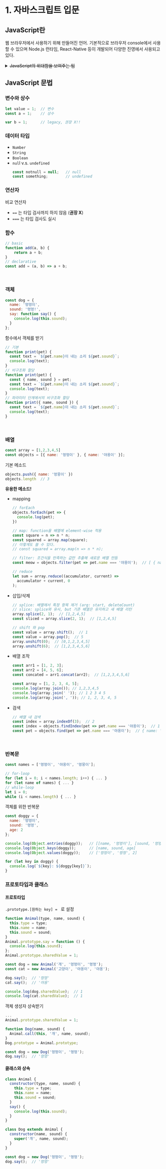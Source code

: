 # 1. 자바스크립트 입문

## JavaScript란
웹 브라우저에서 사용하기 위해 만들어진 언어.
기본적으로 브라우저 console에서 사용할 수 있으며 Node.js 런타임, React-Native 등이 개발되어 다양한 진영에서 사용되고 있다.

<details>
<summary><s>JavaScript의 위대함을 보여주는 밈</s></summary>
![meme1](./assets/js_types_sucks_1.png)
![meme2](./assets/js_types_sucks_2.png)
![meme3](./assets/js_types_sucks_3.png)
![meme4](./assets/js_types_sucks_4.png)
</details>

## JavaScript 문법
### 변수와 상수
```javascript
let value = 1;  // 변수
const a = 1;    // 상수 

var b = 1;      // legacy, 권장 X!!
```

### 데이터 타입
* `Number`
* `String`
* `Boolean`
* `nul`l v.s. `undefined`
    ```javascript
    const notnull = null;   // null
    const something;        // undefined
    ```

### 연산자
비교 연산자
* `==` 는 타입 검사까지 하지 않음 (**권장 X**)
* `===` 는 타입 검사도 실시

### 함수
```javascript
// basic
function add(a, b) {
    return a + b;
}
// declarative
const add = (a, b) => a + b;
```
<br>

### **객체**
```javascript
const dog = {
  name: '멍멍이',
  sound: '멍멍!',
  say: function say() {
    console.log(this.sound);
  }
};
```
함수에서 객체를 받기
```javascript
// 기본
function print(pet) {
  const text = `${pet.name}이 내는 소리 ${pet.sound}`;
  console.log(text);
}
// 비구조화 할당
function print(pet) {
  const { name, sound } = pet;
  const text = `${pet.name}이 내는 소리 ${pet.sound}`;
  console.log(text);
}
// 파라미터 단계에서의 비구조화 할당
function print({ name, sound }) {
  const text = `${pet.name}이 내는 소리 ${pet.sound}`;
  console.log(text);
}
```
<br>

### **배열**
```javascript
const array = [1,2,3,4,5]
const objects = [{ name: '멍멍이' }, { name: '야옹이' }];
```
기본 메소드
```javascript
objects.push({ name: '멍뭉이' })
objects.length  // 3
```
**유용한 메소드!**
- mapping
  ```javascript
  // forEach
  objects.forEach(pet => {
    console.log(pet);
  })

  // map: function을 배열에 element-wise 적용
  const square = n => n * n;
  const squared = array.map(square);
  // 이렇게도 쓸 수 있다.
  // const squared = array.map(n => n * n);

  // filter: 조건식을 만족하는 값만 추출해 새로운 배열 만듬
  const meow = objects.filter(pet => pet.name === '야옹이');  // [ { name: '야옹이' } ]

  // reduce
  let sum = array.reduce((accumulator, current) =>
    accumulator + current, 0
  );
  ```

- 삽입/삭제
  ```javascript
  // splice: 배열에서 특정 항목 제거 (arg: start, deleteCount)
  // slice: splice와 유사, but 기존 배열은 유지하고 새 배열 리턴
  array.splice(2, 1);  // [1,2,4,5]
  const sliced = array.slice(2, 1);  // [1,2,4,5]

  // shift 와 pop
  const value = array.shift();  // 1
  const value = array.pop();  // 5
  array.unshift(0);  // [0,1,2,3,4,5]
  array.unshift(6);  // [1,2,3,4,5,6]
  ```

- 배열 조작
  ```javascript
  const arr1 = [1, 2, 3];
  const arr2 = [4, 5, 6];
  const concated = arr1.concat(arr2);  // [1,2,3,4,5,6]

  const array = [1, 2, 3, 4, 5];
  console.log(array.join()); // 1,2,3,4,5
  console.log(array.join(' ')); // 1 2 3 4 5
  console.log(array.join(', ')); // 1, 2, 3, 4, 5
  ```

- 검색
  ```javascript
  // 배열 내 검색
  const index = array.indexOf(3);  // 2
  const index = objects.findIndex(pet => pet.name === '야옹이');  // 1
  const pet = objects.find(pet => pet.name === '야옹이');  // { name: '야옹이' }
  ```
<br>

### **반복문**
```javascript
const names = ['멍멍이', '야옹이', '멍뭉이'];

// for-loop
for (let i = 0; i < names.length; i++) { ... }
for (let name of names) { ... }
// while-loop
let i = 0;
while (i < names.length) { ... }
```
객체를 위한 반복문
```javascript
const doggy = {
  name: '멍멍이',
  sound: '멍멍',
  age: 2
};

console.log(Object.entries(doggy));   // [[name, '멍멍이'], [sound, '멍멍'], [age, 2]]
console.log(Object.keys(doggy));      // [name, sound, age]
console.log(Object.values(doggy));    // ['멍멍이', '멍멍', 2]

for (let key in doggy) {
  console.log(`${key}: ${doggy[key]}`);
}
```

### 프로토타입과 클래스
#### 프로토타입
`.prototype.[원하는 key] = ` 로 설정
```javascript
function Animal(type, name, sound) {
  this.type = type;
  this.name = name;
  this.sound = sound;
}
Animal.prototype.say = function () {
  console.log(this.sound);
};
Animal.prototype.sharedValue = 1;

const dog = new Animal('개', '멍멍이', '멍멍');
const cat = new Animal('고양이', '야옹이', '야옹');

dog.say();  // '멍멍'
cat.say();  // '야옹'

console.log(dog.sharedValue);  // 1
console.log(cat.sharedValue);  // 1
```
객체 생성자 상속받기
```javascript
...
Animal.prototype.sharedValue = 1;

function Dog(name, sound) {
  Animal.call(this, '개', name, sound);
}
Dog.prototype = Animal.prototype;

const dog = new Dog('멍멍이', '멍멍');
dog.say();  // '멍멍'

```

#### 클래스와 상속
```javascript
class Animal {
  constructor(type, name, sound) {
    this.type = type;
    this.name = name;
    this.sound = sound;
  }
  say() {
    console.log(this.sound);
  }
}

class Dog extends Animal {
  constructor(name, sound) {
    super('개', name, sound);
  }
}

const dog = new Dog('멍멍이', '멍멍');
dog.say();  // '멍멍'
```
